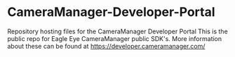 # CameraManager-Developer-Portal
Repository hosting files for the CameraManager Developer Portal
This is the public repo for Eagle Eye CameraManager public SDK's. 
More information about these can be found at https://developer.cameramanager.com/
